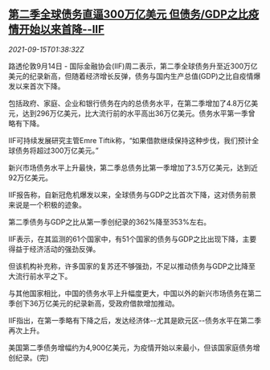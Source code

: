 <!--1631671262000-->
[第二季全球债务直逼300万亿美元 但债务/GDP之比疫情开始以来首降--IIF](https://cn.reuters.com/article/iif-global-debt-covid-0915-idCNKBS2GB04Y)
------

<div><i>2021-09-15T01:38:32Z</i></div><p>路透伦敦9月14日 - 国际金融协会(IIF)周二表示，第二季全球债务升至近300万亿美元的纪录新高，但随着经济增长反弹，债务与国内生产总值(GDP)之比自疫情爆发以来首次下降。</p><p>包括政府、家庭、企业和银行债务在内的总债务水平，在第二季增加了4.8万亿美元，达到296万亿美元，比大流行前的水平高出36万亿美元。债务水平第一季曾略有下降。</p><p>IIF可持续发展研究主管Emre Tiftik称，“如果借款继续保持这种步伐，我们预计全球债务将超过300万亿美元。”</p><p>新兴市场债务水平上升最快，第二季总债务比第一季增加了3.5万亿美元，达到近92万亿美元。</p><p>IIF报告称，自新冠危机爆发以来，全球债务与GDP之比首次下降，这对债务前景来说是一个积极的迹象。</p><p>第二季债务与GDP之比从第一季创纪录的362%降至353%左右。</p><p>IIF表示，在其监测的61个国家中，有51个国家的债务与GDP之比出现下降，主要得益于经济活动的强劲反弹。</p><p>但该机构补充称，许多国家的复苏还不够强劲，不足以推动债务与GDP之比降至大流行前水平之下。</p><p>与其他国家相比，中国的债务水平上升幅度更大，中国以外的新兴市场债务在第二季创下36万亿美元的纪录新高，受政府借款增加推动。</p><p>IIF指出，在第一季略有下降之后，发达经济体--尤其是欧元区--债务水平在第二季再次上升。</p><p>美国第二季债务增幅约为4,900亿美元，为疫情开始以来最小，但该国家庭债务增创纪录。(完)</p>
